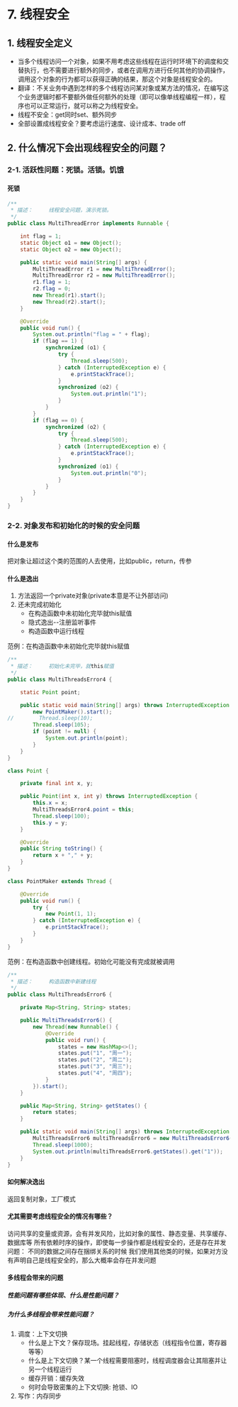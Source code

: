 # 7. 线程安全

## 1. 线程安全定义
- 当多个线程访问一个对象，如果不用考虑这些线程在运行时环境下的调度和交替执行，也不需要进行额外的同步，或者在调用方进行任何其他的协调操作，调用这个对象的行为都可以获得正确的结果，那这个对象是线程安全的。
- 翻译：不关业务中遇到怎样的多个线程访问某对象或某方法的情况，在编写这个业务逻辑时都不要额外做任何额外的处理（即可以像单线程编程一样），程序也可以正常运行，就可以称之为线程安全。
- 线程不安全：get同时set、额外同步
- 全部设置成线程安全？要考虑运行速度、设计成本、trade off

## 2. 什么情况下会出现线程安全的问题？
### 2-1. 活跃性问题：死锁。活锁。饥饿
#### 死锁
```java
/**
 * 描述：     线程安全问题，演示死锁。
 */
public class MultiThreadError implements Runnable {

    int flag = 1;
    static Object o1 = new Object();
    static Object o2 = new Object();

    public static void main(String[] args) {
        MultiThreadError r1 = new MultiThreadError();
        MultiThreadError r2 = new MultiThreadError();
        r1.flag = 1;
        r2.flag = 0;
        new Thread(r1).start();
        new Thread(r2).start();
    }

    @Override
    public void run() {
        System.out.println("flag = " + flag);
        if (flag == 1) {
            synchronized (o1) {
                try {
                    Thread.sleep(500);
                } catch (InterruptedException e) {
                    e.printStackTrace();
                }
                synchronized (o2) {
                    System.out.println("1");
                }
            }
        }
        if (flag == 0) {
            synchronized (o2) {
                try {
                    Thread.sleep(500);
                } catch (InterruptedException e) {
                    e.printStackTrace();
                }
                synchronized (o1) {
                    System.out.println("0");
                }
            }
        }
    }
}
```
### 2-2. 对象发布和初始化的时候的安全问题
#### 什么是发布
把对象让超过这个类的范围的人去使用，比如public，return，传参
#### 什么是逸出
1. 方法返回一个private对象(private本意是不让外部访问)
2. 还未完成初始化
   - 在构造函数中未初始化完毕就this赋值
   - 隐式逸出--注册监听事件
   - 构造函数中运行线程

范例：在构造函数中未初始化完毕就this赋值
```java
/**
 * 描述：     初始化未完毕，就this赋值
 */
public class MultiThreadsError4 {

    static Point point;

    public static void main(String[] args) throws InterruptedException {
        new PointMaker().start();
//        Thread.sleep(10);
        Thread.sleep(105);
        if (point != null) {
            System.out.println(point);
        }
    }
}

class Point {

    private final int x, y;

    public Point(int x, int y) throws InterruptedException {
        this.x = x;
        MultiThreadsError4.point = this;
        Thread.sleep(100);
        this.y = y;
    }

    @Override
    public String toString() {
        return x + "," + y;
    }
}

class PointMaker extends Thread {

    @Override
    public void run() {
        try {
            new Point(1, 1);
        } catch (InterruptedException e) {
            e.printStackTrace();
        }
    }
}
```

范例：在构造函数中创建线程。初始化可能没有完成就被调用
```java
/**
 * 描述：     构造函数中新建线程
 */
public class MultiThreadsError6 {

    private Map<String, String> states;

    public MultiThreadsError6() {
        new Thread(new Runnable() {
            @Override
            public void run() {
                states = new HashMap<>();
                states.put("1", "周一");
                states.put("2", "周二");
                states.put("3", "周三");
                states.put("4", "周四");
            }
        }).start();
    }

    public Map<String, String> getStates() {
        return states;
    }

    public static void main(String[] args) throws InterruptedException {
        MultiThreadsError6 multiThreadsError6 = new MultiThreadsError6();
        Thread.sleep(1000);
        System.out.println(multiThreadsError6.getStates().get("1"));
    }
}
```
#### 如何解决逸出
返回复制对象，工厂模式

#### 尤其需要考虑线程安全的情况有哪些？ 

访问共享的变量或资源，会有并发风险，比如对象的属性、静态变量、共享缓存、数据库等 所有依赖时序的操作，即使每一步操作都是线程安全的，还是存在并发问题： 不同的数据之间存在捆绑关系的时候 我们使用其他类的时候，如果对方没有声明自己是线程安全的，那么大概率会存在并发问题

#### 多线程会带来的问题
##### 性能问题有哪些体现、什么是性能问题？

##### 为什么多线程会带来性能问题？
1. 调度：上下文切换
   - 什么是上下文？保存现场。挂起线程，存储状态（线程指令位置，寄存器等等）
   - 什么是上下文切换？某一个线程需要阻塞时，线程调度器会让其阻塞并让另一个线程运行
   - 缓存开销：缓存失效
   - 何时会导致密集的上下文切换: 抢锁、IO
2. 写作：内存同步